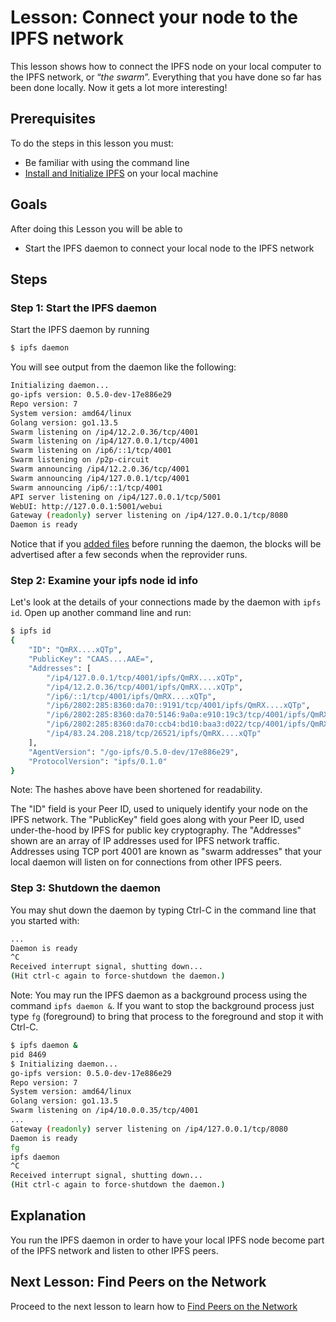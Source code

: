 # Lesson: Connect your node to the IPFS network

This lesson shows how to connect the IPFS node on your local computer to the IPFS network, or “_the swarm_”. Everything that you have done so far has been done locally. Now it gets a lot more interesting!

## Prerequisites
To do the steps in this lesson you must:
* Be familiar with using the command line
* [Install and Initialize IPFS](/install-ipfs/README.md) on your local machine

## Goals

After doing this Lesson you will be able to
* Start the IPFS daemon to connect your local node to the IPFS network

## Steps

### Step 1: Start the IPFS daemon

Start the IPFS daemon by running

```sh
$ ipfs daemon
```

You will see output from the daemon like the following:

```sh
Initializing daemon...
go-ipfs version: 0.5.0-dev-17e886e29
Repo version: 7
System version: amd64/linux
Golang version: go1.13.5
Swarm listening on /ip4/12.2.0.36/tcp/4001
Swarm listening on /ip4/127.0.0.1/tcp/4001
Swarm listening on /ip6/::1/tcp/4001
Swarm listening on /p2p-circuit
Swarm announcing /ip4/12.2.0.36/tcp/4001
Swarm announcing /ip4/127.0.0.1/tcp/4001
Swarm announcing /ip6/::1/tcp/4001
API server listening on /ip4/127.0.0.1/tcp/5001
WebUI: http://127.0.0.1:5001/webui
Gateway (readonly) server listening on /ip4/127.0.0.1/tcp/8080
Daemon is ready
```

Notice that if you [added files](/files-on-ipfs/lessons/add-and-retrieve-file-content.md) before running the daemon, the blocks will be advertised after a few seconds when the reprovider runs.

### Step 2: Examine your ipfs node id info

Let's look at the details of your connections made by the daemon with `ipfs id`. Open up another command line and run:

```sh
$ ipfs id
{
	"ID": "QmRX....xQTp",
	"PublicKey": "CAAS....AAE=",
	"Addresses": [
		"/ip4/127.0.0.1/tcp/4001/ipfs/QmRX....xQTp",
		"/ip4/12.2.0.36/tcp/4001/ipfs/QmRX....xQTp",
		"/ip6/::1/tcp/4001/ipfs/QmRX....xQTp",
		"/ip6/2802:285:8360:da70::9191/tcp/4001/ipfs/QmRX....xQTp",
		"/ip6/2802:285:8360:da70:5146:9a0a:e910:19c3/tcp/4001/ipfs/QmRX....xQTp",
		"/ip6/2802:285:8360:da70:ccb4:bd10:baa3:d022/tcp/4001/ipfs/QmRX....xQTp",
		"/ip4/83.24.208.218/tcp/26521/ipfs/QmRX....xQTp"
	],
	"AgentVersion": "/go-ipfs/0.5.0-dev/17e886e29",
	"ProtocolVersion": "ipfs/0.1.0"
}
```
Note: The hashes above have been shortened for readability.

The "ID" field is your Peer ID, used to uniquely identify your node on the IPFS network. The "PublicKey" field goes along with your Peer ID, used under-the-hood by IPFS for public key cryptography. The "Addresses" shown are an array of IP addresses used for IPFS network traffic. Addresses using TCP port 4001 are known as "swarm addresses" that your local daemon will listen on for connections from other IPFS peers.

### Step 3: Shutdown the daemon

You may shut down the daemon by typing Ctrl-C in the command line that you started with:

```sh
...
Daemon is ready
^C
Received interrupt signal, shutting down...
(Hit ctrl-c again to force-shutdown the daemon.)
```

Note: You may run the IPFS daemon as a background process using the command `ipfs daemon &`. If you want to stop the background process just type `fg` (foreground) to bring that process to the foreground and stop it with Ctrl-C.

```sh
$ ipfs daemon &
pid 8469
$ Initializing daemon...
go-ipfs version: 0.5.0-dev-17e886e29
Repo version: 7
System version: amd64/linux
Golang version: go1.13.5
Swarm listening on /ip4/10.0.0.35/tcp/4001
...
Gateway (readonly) server listening on /ip4/127.0.0.1/tcp/8080
Daemon is ready
fg
ipfs daemon
^C
Received interrupt signal, shutting down...
(Hit ctrl-c again to force-shutdown the daemon.)
```

## Explanation

You run the IPFS daemon in order to have your local IPFS node become part of the IPFS network and listen to other IPFS peers.

## Next Lesson: Find Peers on the Network

Proceed to the next lesson to learn how to
[Find Peers on the Network](/going-online/lessons/find-peers.md)
